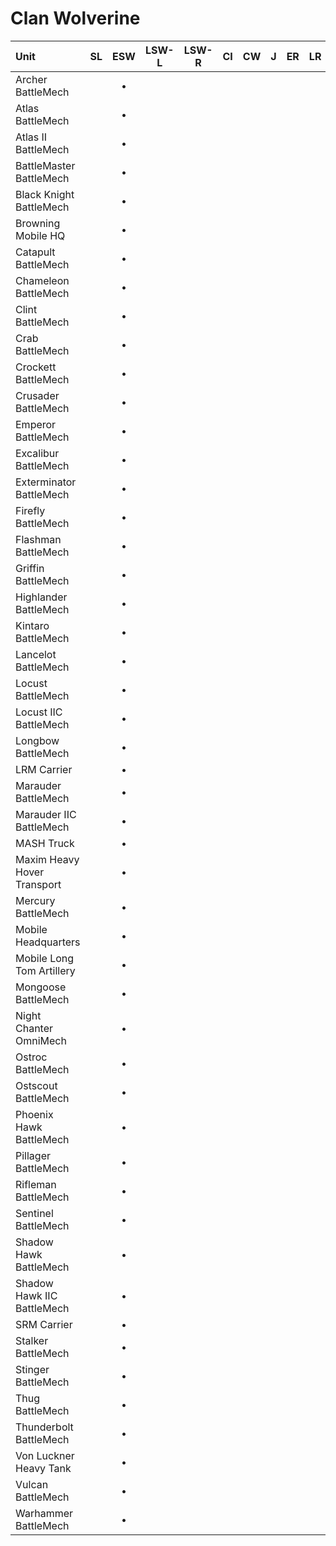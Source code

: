 # Clan Wolverine

| Unit | SL | ESW | LSW-L | LSW-R | CI | CW | J | ER | LR | DA | iC |
| :--- | :---: | :---: | :---: | :---: | :---: | :---: | :---: | :---: | :---: | :---: | :---: |
| Archer BattleMech |   | • |   |   |   |   |   |   |   |   |   |
| Atlas BattleMech |   | • |   |   |   |   |   |   |   |   |   |
| Atlas II BattleMech |   | • |   |   |   |   |   |   |   |   |   |
| BattleMaster BattleMech |   | • |   |   |   |   |   |   |   |   |   |
| Black Knight BattleMech |   | • |   |   |   |   |   |   |   |   |   |
| Browning Mobile HQ |   | • |   |   |   |   |   |   |   |   |   |
| Catapult BattleMech |   | • |   |   |   |   |   |   |   |   |   |
| Chameleon BattleMech |   | • |   |   |   |   |   |   |   |   |   |
| Clint BattleMech |   | • |   |   |   |   |   |   |   |   |   |
| Crab BattleMech |   | • |   |   |   |   |   |   |   |   |   |
| Crockett BattleMech |   | • |   |   |   |   |   |   |   |   |   |
| Crusader BattleMech |   | • |   |   |   |   |   |   |   |   |   |
| Emperor BattleMech |   | • |   |   |   |   |   |   |   |   |   |
| Excalibur BattleMech |   | • |   |   |   |   |   |   |   |   |   |
| Exterminator BattleMech |   | • |   |   |   |   |   |   |   |   |   |
| Firefly BattleMech |   | • |   |   |   |   |   |   |   |   |   |
| Flashman BattleMech |   | • |   |   |   |   |   |   |   |   |   |
| Griffin BattleMech |   | • |   |   |   |   |   |   |   |   |   |
| Highlander BattleMech |   | • |   |   |   |   |   |   |   |   |   |
| Kintaro BattleMech |   | • |   |   |   |   |   |   |   |   |   |
| Lancelot BattleMech |   | • |   |   |   |   |   |   |   |   |   |
| Locust BattleMech |   | • |   |   |   |   |   |   |   |   |   |
| Locust IIC BattleMech |   | • |   |   |   |   |   |   |   |   |   |
| Longbow BattleMech |   | • |   |   |   |   |   |   |   |   |   |
| LRM Carrier |   | • |   |   |   |   |   |   |   |   |   |
| Marauder BattleMech |   | • |   |   |   |   |   |   |   |   |   |
| Marauder IIC BattleMech |   | • |   |   |   |   |   |   |   |   |   |
| MASH Truck |   | • |   |   |   |   |   |   |   |   |   |
| Maxim Heavy Hover Transport |   | • |   |   |   |   |   |   |   |   |   |
| Mercury BattleMech |   | • |   |   |   |   |   |   |   |   |   |
| Mobile Headquarters |   | • |   |   |   |   |   |   |   |   |   |
| Mobile Long Tom Artillery |   | • |   |   |   |   |   |   |   |   |   |
| Mongoose BattleMech |   | • |   |   |   |   |   |   |   |   |   |
| Night Chanter OmniMech |   | • |   |   |   |   |   |   |   |   |   |
| Ostroc BattleMech |   | • |   |   |   |   |   |   |   |   |   |
| Ostscout BattleMech |   | • |   |   |   |   |   |   |   |   |   |
| Phoenix Hawk BattleMech |   | • |   |   |   |   |   |   |   |   |   |
| Pillager BattleMech |   | • |   |   |   |   |   |   |   |   |   |
| Rifleman BattleMech |   | • |   |   |   |   |   |   |   |   |   |
| Sentinel BattleMech |   | • |   |   |   |   |   |   |   |   |   |
| Shadow Hawk BattleMech |   | • |   |   |   |   |   |   |   |   |   |
| Shadow Hawk IIC BattleMech |   | • |   |   |   |   |   |   |   |   |   |
| SRM Carrier |   | • |   |   |   |   |   |   |   |   |   |
| Stalker BattleMech |   | • |   |   |   |   |   |   |   |   |   |
| Stinger BattleMech |   | • |   |   |   |   |   |   |   |   |   |
| Thug BattleMech |   | • |   |   |   |   |   |   |   |   |   |
| Thunderbolt BattleMech |   | • |   |   |   |   |   |   |   |   |   |
| Von Luckner Heavy Tank |   | • |   |   |   |   |   |   |   |   |   |
| Vulcan BattleMech |   | • |   |   |   |   |   |   |   |   |   |
| Warhammer BattleMech |   | • |   |   |   |   |   |   |   |   |   |

